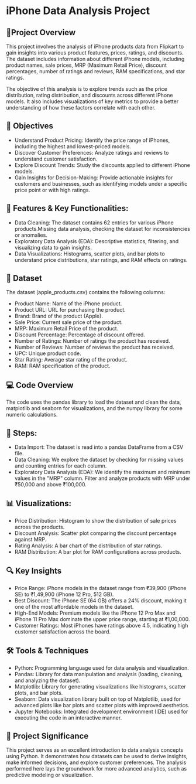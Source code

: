 # iPhone Data Analysis Project

## 📖Project Overview
This project involves the analysis of iPhone products data from Flipkart to gain insights into various product features, prices, ratings, and discounts. The dataset includes information about different iPhone models, including product names, sale prices, MRP (Maximum Retail Price), discount percentages, number of ratings and reviews, RAM specifications, and star ratings.

The objective of this analysis is to explore trends such as the price distribution, rating distribution, and discounts across different iPhone models. It also includes visualizations of key metrics to provide a better understanding of how these factors correlate with each other.

## 🎯 Objectives
- Understand Product Pricing: Identify the price range of iPhones, including the highest and lowest-priced models.
- Discover Customer Preferences: Analyze ratings and reviews to understand customer satisfaction.
- Explore Discount Trends: Study the discounts applied to different iPhone models.
- Gain Insights for Decision-Making: Provide actionable insights for customers and businesses, such as identifying models under a specific price point or with high ratings.

## 🔑 Features & Key Functionalities:
- Data Cleaning: The dataset contains 62 entries for various iPhone products.Missing data analysis, checking the dataset for inconsistencies or anomalies.
- Exploratory Data Analysis (EDA): Descriptive statistics, filtering, and visualizing data to gain insights.
- Data Visualizations: Histograms, scatter plots, and bar plots to understand price distributions, star ratings, and RAM effects on ratings.

## 📂 Dataset
The dataset (apple_products.csv) contains the following columns:

- Product Name: Name of the iPhone product.
- Product URL: URL for purchasing the product.
- Brand: Brand of the product (Apple).
- Sale Price: Current sale price of the product.
- MRP: Maximum Retail Price of the product.
- Discount Percentage: Percentage of discount offered.
- Number of Ratings: Number of ratings the product has received.
- Number of Reviews: Number of reviews the product has received.
- UPC: Unique product code.
- Star Rating: Average star rating of the product.
- RAM: RAM specification of the product.

## 💻 Code Overview
The code uses the pandas library to load the dataset and clean the data, matplotlib and seaborn for visualizations, and the numpy library for some numeric calculations.

## 📝 Steps:
- Data Import: The dataset is read into a pandas DataFrame from a CSV file.
- Data Cleaning: We explore the dataset by checking for missing values and counting entries for each column.
- Exploratory Data Analysis (EDA):
We identify the maximum and minimum values in the "MRP" column.
Filter and analyze products with MRP under ₹50,000 and above ₹100,000.

## 📊 Visualizations:
- Price Distribution: Histogram to show the distribution of sale prices across the products.
- Discount Analysis: Scatter plot comparing the discount percentage against MRP.
- Rating Analysis: A bar chart of the distribution of star ratings.
- RAM Distribution: A bar plot for RAM configurations across products.

## 🔍 Key Insights
- Price Range: iPhone models in the dataset range from ₹39,900 (iPhone SE) to ₹1,49,900 (iPhone 12 Pro, 512 GB).
- Best Discount: The iPhone SE (64 GB) offers a 24% discount, making it one of the most affordable models in the dataset.
- High-End Models: Premium models like the iPhone 12 Pro Max and iPhone 11 Pro Max dominate the upper price range, starting at ₹1,00,000.
- Customer Ratings: Most iPhones have ratings above 4.5, indicating high customer satisfaction across the board.

## 🛠️ Tools & Techniques
- Python: Programming language used for data analysis and visualization.
- Pandas: Library for data manipulation and analysis (loading, cleaning, and analyzing the dataset).
- Matplotlib: Library for generating visualizations like histograms, scatter plots, and bar plots.
- Seaborn: Data visualization library built on top of Matplotlib, used for advanced plots like bar plots and scatter plots with improved aesthetics.
- Jupyter Notebooks: Integrated development environment (IDE) used for executing the code in an interactive manner.
  
## 🚀 Project Significance
This project serves as an excellent introduction to data analysis concepts using Python. It demonstrates how datasets can be used to derive insights, make informed decisions, and explore customer preferences. The analysis performed here lays the groundwork for more advanced analytics, such as predictive modeling or visualization.
